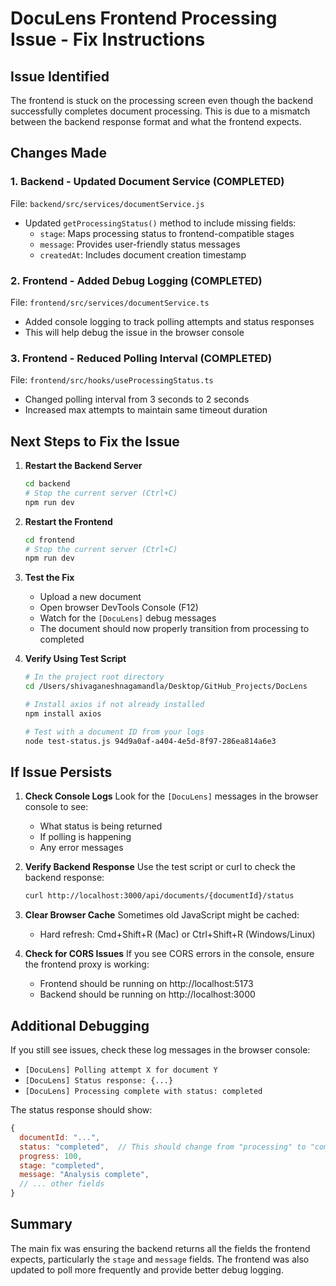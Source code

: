 # DocuLens Frontend Processing Issue - Fix Instructions

## Issue Identified
The frontend is stuck on the processing screen even though the backend successfully completes document processing. This is due to a mismatch between the backend response format and what the frontend expects.

## Changes Made

### 1. Backend - Updated Document Service (COMPLETED)
File: `backend/src/services/documentService.js`
- Updated `getProcessingStatus()` method to include missing fields:
  - `stage`: Maps processing status to frontend-compatible stages
  - `message`: Provides user-friendly status messages
  - `createdAt`: Includes document creation timestamp

### 2. Frontend - Added Debug Logging (COMPLETED)
File: `frontend/src/services/documentService.ts`
- Added console logging to track polling attempts and status responses
- This will help debug the issue in the browser console

### 3. Frontend - Reduced Polling Interval (COMPLETED)
File: `frontend/src/hooks/useProcessingStatus.ts`
- Changed polling interval from 3 seconds to 2 seconds
- Increased max attempts to maintain same timeout duration

## Next Steps to Fix the Issue

1. **Restart the Backend Server**
   ```bash
   cd backend
   # Stop the current server (Ctrl+C)
   npm run dev
   ```

2. **Restart the Frontend**
   ```bash
   cd frontend
   # Stop the current server (Ctrl+C)
   npm run dev
   ```

3. **Test the Fix**
   - Upload a new document
   - Open browser DevTools Console (F12)
   - Watch for the `[DocuLens]` debug messages
   - The document should now properly transition from processing to completed

4. **Verify Using Test Script**
   ```bash
   # In the project root directory
   cd /Users/shivaganeshnagamandla/Desktop/GitHub_Projects/DocLens
   
   # Install axios if not already installed
   npm install axios
   
   # Test with a document ID from your logs
   node test-status.js 94d9a0af-a404-4e5d-8f97-286ea814a6e3
   ```

## If Issue Persists

1. **Check Console Logs**
   Look for the `[DocuLens]` messages in the browser console to see:
   - What status is being returned
   - If polling is happening
   - Any error messages

2. **Verify Backend Response**
   Use the test script or curl to check the backend response:
   ```bash
   curl http://localhost:3000/api/documents/{documentId}/status
   ```

3. **Clear Browser Cache**
   Sometimes old JavaScript might be cached:
   - Hard refresh: Cmd+Shift+R (Mac) or Ctrl+Shift+R (Windows/Linux)

4. **Check for CORS Issues**
   If you see CORS errors in the console, ensure the frontend proxy is working:
   - Frontend should be running on http://localhost:5173
   - Backend should be running on http://localhost:3000

## Additional Debugging

If you still see issues, check these log messages in the browser console:
- `[DocuLens] Polling attempt X for document Y`
- `[DocuLens] Status response: {...}`
- `[DocuLens] Processing complete with status: completed`

The status response should show:
```javascript
{
  documentId: "...",
  status: "completed",  // This should change from "processing" to "completed"
  progress: 100,
  stage: "completed",
  message: "Analysis complete",
  // ... other fields
}
```

## Summary
The main fix was ensuring the backend returns all the fields the frontend expects, particularly the `stage` and `message` fields. The frontend was also updated to poll more frequently and provide better debug logging.
